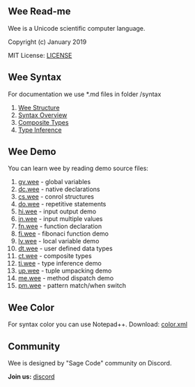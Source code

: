## Wee Read-me

Wee is a Unicode scientific computer language.

Copyright (c) January 2019 

MIT License: [LICENSE](LICENSE)

## Wee Syntax

For documentation we use *.md files in folder /syntax

1. [Wee Structure](syntax/structure.md)
1. [Syntax Overview](syntax/syntax.md)
1. [Composite Types](syntax/composite.md)
1. [Type Inference](syntax/inference.md)

## Wee Demo

You can learn wee by reading demo source files:

1. [gv.wee](demo/gv.wee) - global variables
1. [dc.wee](demo/dc.wee) - native declarations
1. [cs.wee](demo/cs.wee) - conrol structures
1. [do.wee](demo/do.wee) - repetitive statements
1. [hi.wee](demo/hi.wee) - input output demo
1. [in.wee](demo/in.wee) - input multiple values
1. [fn.wee](demo/fn.wee) - function declaration
1. [fi.wee](demo/fi.wee) - fibonaci function demo 
1. [lv.wee](demo/lv.wee) - local variable demo
1. [dt.wee](demo/dt.wee) - user defined data types
1. [ct.wee](demo/ct.wee) - composite types
1. [ti.wee](demo/ti.wee) - type inference demo
1. [up.wee](demo/up.wee) - tuple umpacking demo
1. [me.wee](demo/me.wee) - method dispatch demo
1. [pm.wee](demo/pm.wee) - pattern match/when switch

## Wee Color

For syntax color you can use Notepad++.
Download: [color.xml](syntax/color.xml)

## Community

Wee is designed by "Sage Code" community on Discord.

**Join us:** [discord](https://discord.gg/sNrcHur)
